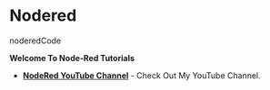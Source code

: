 # Nodered
noderedCode

**Welcome To Node-Red Tutorials**

 
- __[NodeRed YouTube Channel](https://www.youtube.com/user/TheSandy145/)__ - Check Out My YouTube Channel.
